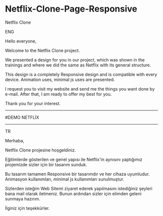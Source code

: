 # Netflix-Clone-Page-Responsive
Netflix Clone

ENG 

Hello everyone,

Welcome to the Netflix Clone project.

We presented a design for you in our project, which was shown in the trainings and where we did the same as Netflix with its general structure.

This design is a completely Responsive design and is compatible with every device.
Animation uses, minimal js uses are presented.

I request you to visit my website and send me the things you want done by e-mail. After that, I am ready to offer my best for you.

Thank you for your interest.

******************************

#DEMO NETFLİX





******************************

TR

 Merhaba,

Netflix Clone projesine hoşgeldiniz. 

Eğitimlerde gösterilen ve genel yapısı ile Netflix'in aynısını yaptığımız projemizde sizler için bir tasarım sunduk. 

Bu tasarım tamamen Responsive bir tasarımdır ve her cihaza uyumludur. 
Animasyon kullanımları, minimal js kullanımları sunulmuştur. 

Sizlerden isteğim Web Sitemi ziyaret ederek yapılmasını istediğiniz şeyleri bana mail olarak iletmeniz. Bunun ardından sizler için elimden geleni sunmaya hazırım. 

İlginiz için teşekkürler.
